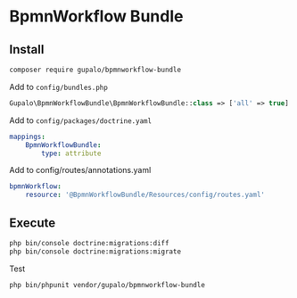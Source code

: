 BpmnWorkflow Bundle
===================

## Install

```bash
composer require gupalo/bpmnworkflow-bundle
```

Add to `config/bundles.php`
```php
Gupalo\BpmnWorkflowBundle\BpmnWorkflowBundle::class => ['all' => true]
```

Add to `config/packages/doctrine.yaml`
```yaml
mappings:
    BpmnWorkflowBundle:
        type: attribute
```

Add to config/routes/annotations.yaml

```yaml
bpmnWorkflow:
    resource: '@BpmnWorkflowBundle/Resources/config/routes.yaml'
```

## Execute

```bash
php bin/console doctrine:migrations:diff
php bin/console doctrine:migrations:migrate
```

Test

```bash
php bin/phpunit vendor/gupalo/bpmnworkflow-bundle
```
